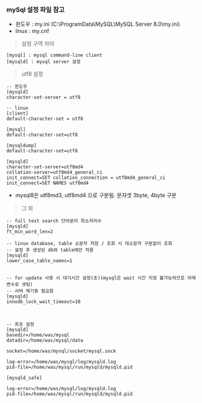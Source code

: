 
### mySql 설정 파일 참고

* 윈도우 : my.ini (C:\ProgramData\MySQL\MySQL Server 8.0\my.ini)
* linux : my.cnf

> 설정 구역 차이

```
[mysql] : mysql command-line client
[mysqld] : mysql server 설정
```


> utf8 설정

```
-- 윈도우
[mysqld]
character-set-server = utf8

-- linux
[client]
default-character-set = utf8

[mysql]
default-character-set=utf8

[mysqldump]
default-character-set=utf8

[mysqld]
character-set-server=utf8md4
collation-server=utf8md4_general_ci
init_connect=SET collation_connection = utf8md4_general_ci
init_connect=SET NAMES utf8md4
```

* mysql8은 utf8md3, utf8md4 으로 구분됨. 문자셋 3byte, 4byte 구분

> 그 외

```
-- full text search 단어분리 최소자리수
[mysqld]
ft_min_word_len=2

-- linux database, table 소문자 저장 / 조회 시 대소문자 구분없이 조회
-- 설정 후 생성된 db와 table에만 적용
[mysqld]
lower_case_table_names=1


-- for update 사용 시 대기시간 설정(초)(mysql은 wait 시간 지정 불가능하므로 아래 변수로 셋팅)
-- 서버 재기동 필요함
[mysqld]
innodb_lock_wait_timeout=10



-- 최초 설정
[mysqld]
basedir=/home/was/mysql
datadir=/home/was/mysql/data

socket=/home/was/mysql/socket/mysql.sock

log-error=/home/was/mysql/log/mysqld.log
pid-file=/home/was/mysql/run/mysqld/mysqld.pid

[mysqld_safe]

log-error=/home/was/mysql/log/mysqld.log
pid-file=/home/was/mysql/run/mysqld/mysqld.pid
```
